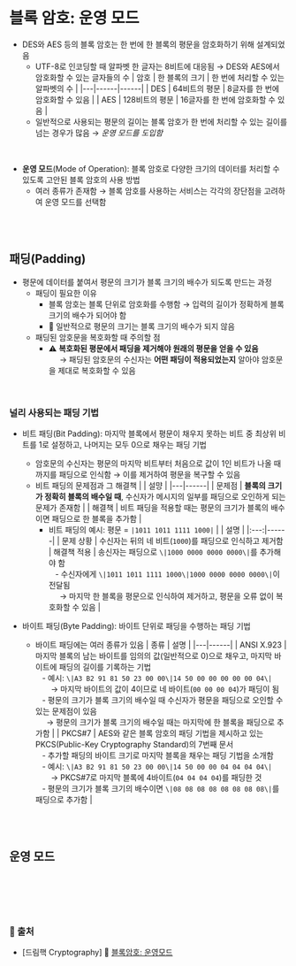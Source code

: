 # 블록 암호: 운영 모드

* DES와 AES 등의 블록 암호는 한 번에 한 블록의 평문을 암호화하기 위해 설계되었음
    - UTF-8로 인코딩할 때 알파벳 한 글자는 8비트에 대응됨 → DES와 AES에서 암호화할 수 있는 글자들의 수
        | 암호 | 한 블록의 크기 | 한 번에 처리할 수 있는 알파벳의 수 |
        |---|------|------|
        | DES | 64비트의 평문 | 8글자를 한 번에 암호화할 수 있음 |
        | AES | 128비트의 평문 | 16글자를 한 번에 암호화할 수 있음 |
    - 일반적으로 사용되는 평문의 길이는 블록 암호가 한 번에 처리할 수 있는 길이를 넘는 경우가 많음 → *운영 모드를 도입함*

<br/>

* **운영 모드**(Mode of Operation): 블록 암호로 다양한 크기의 데이터를 처리할 수 있도록 고안된 블록 암호의 사용 방법
    - 여러 종류가 존재함 → 블록 암호를 사용하는 서비스는 각각의 장단점을 고려하여 운영 모드를 선택함

<br/><br/>

## 패딩(Padding)
* 평문에 데이터를 붙여서 평문의 크기가 블록 크기의 배수가 되도록 만드는 과정
    - 패딩이 필요한 이유
        + 블록 암호는 블록 단위로 암호화를 수행함 → 입력의 길이가 정확하게 블록 크기의 배수가 되어야 함
        + 📌 일반적으로 평문의 크기는 블록 크기의 배수가 되지 않음
    - 패딩된 암호문을 복호화할 때 주의할 점
        + ⚠️ **복호화된 평문에서 패딩을 제거해야 원래의 평문을 얻을 수 있음** <br/> &nbsp;&nbsp;&nbsp;&nbsp; → 패딩된 암호문의 수신자는 **어떤 패딩이 적용되었는지** 알아야 암호문을 제대로 복호화할 수 있음

<br/>

### 널리 사용되는 패딩 기법
* 비트 패딩(Bit Padding): 마지막 블록에서 평문이 채우지 못하는 비트 중 최상위 비트를 1로 설정하고, 나머지는 모두 0으로 채우는 패딩 기법
    - 암호문의 수신자는 평문의 마지막 비트부터 처음으로 값이 1인 비트가 나올 때까지를 패딩으로 인식함 → 이를 제거하여 평문을 복구할 수 있음
    - 비트 패딩의 문제점과 그 해결책
        | | 설먕 |
        |---|------|
        | 문제점 | **블록의 크기가 정확히 블록의 배수일 때**, 수신자가 메시지의 일부를 패딩으로 오인하게 되는 문제가 존재함 |
        | 해결책 | 비트 패딩을 적용할 때는 평문의 크기가 블록의 배수이면 패딩으로 한 블록을 추가함 |
        +  비트 패딩의 예시: 평문 = ```|1011 1011 1111 1000|``` 
            | | 설명 |
            |:---:|------|
            | 문제 상황 | 수신자는 뒤의 네 비트(```1000```)를 패딩으로 인식하고 제거함
            | 해결책 적용 | 송신자는 패딩으로 ```\|1000 0000 0000 0000\|```를 추가해야 함 <br/> &nbsp;&nbsp; - 수신자에게 ```\|1011 1011 1111 1000\|1000 0000 0000 0000\|```이 전달됨 <br/> &nbsp;&nbsp;&nbsp;&nbsp; → 마지막 한 블록을 평문으로 인식하여 제거하고, 평문을 오류 없이 복호화할 수 있음 |


* 바이트 패딩(Byte Padding): 바이트 단위로 패딩을 수행하는 패딩 기법
    - 바이트 패딩에는 여러 종류가 있음
        | 종류 | 설명 |
        |---|------|
        | ANSI X.923 | 마지막 블록의 남는 바이트를 임의의 값(일반적으로 0)으로 채우고, 마지막 바이트에 패딩의 길이를 기록하는 기법 <br/> &nbsp;&nbsp; - 예시: ```\|A3 B2 91 81 50 23 00 00\|14 50 00 00 00 00 00 04\|``` <br/> &nbsp;&nbsp;&nbsp;&nbsp;&nbsp;&nbsp; → 마지막 바이트의 값이 4이므로 네 바이트(```00 00 00 04```)가 패딩이 됨 <br/> &nbsp;&nbsp; - 평문의 크기가 블록 크기의 배수일 때 수신자가 평문을 패딩으로 오인할 수 있는 문제점이 있음 <br/> &nbsp;&nbsp;&nbsp;&nbsp; → 평문의 크기가 블록 크기의 배수일 때는 마지막에 한 블록을 패딩으로 추가함 |
        | PKCS#7 | AES와 같은 블록 암호의 패딩 기법을 제시하고 있는 PKCS(Public-Key Cryptography Standard)의 7번째 문서 <br/> &nbsp;&nbsp; - 추가할 패딩의 바이트 크기로 마지막 블록을 채우는 패딩 기법을 소개함 <br/> &nbsp;&nbsp; - 예시: ```\|A3 B2 91 81 50 23 00 00\|14 50 00 00 04 04 04 04\|``` <br/> &nbsp;&nbsp;&nbsp;&nbsp;&nbsp;&nbsp; → PKCS#7로 마지막 블록에 4바이트(```04 04 04 04```)를 패딩한 것 <br/> &nbsp;&nbsp; - 평문의 크기가 블록 크기의 배수이면 ```\|08 08 08 08 08 08 08 08\|```를 패딩으로 추가함 |

<br/><br/>

## 운영 모드


<br/><br/><br/><br/>
### 🔖 출처
* [드림핵 Cryptography] 📌 [블록암호: 운영모드](https://dreamhack.io/lecture/courses/73)
